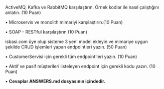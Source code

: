 ActiveMQ, Kafka ve RabbitMQ karşılaştırın. Örnek kodlar ile nasıl çalıştığını
anlatın. (10 Puan)

• Microservis ve monolith mimariyi karşılaştırın.(10 Puan)

• SOAP - RESTful karşılaştırın (10 Puan)

isbasi.com üye olup sisteme 3 yeni model ekleyin ve mimariye uygun şekilde
CRUD işlemleri yapan endpointleri yazın. (50 Puan)

• CustomerServisi için gerekli tüm endpoint’leri yazın. (10 Puan)

• Aktif ve pasif müşterileri listeleyen endpoint için gerekli kodu yazın. (10 Puan)

• **Cevaplar ANSWERS.md dosyasının içindedir.**